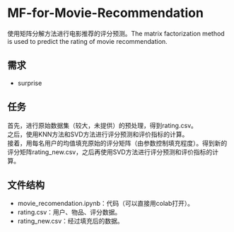 # MF-for-Movie-Recommendation
使用矩阵分解方法进行电影推荐的评分预测。The matrix factorization method is used to predict the rating of movie recommendation.  
## 需求
- surprise
## 任务
首先，进行原始数据集（较大，未提供）的预处理，得到rating.csv。  
之后，使用KNN方法和SVD方法进行评分预测和评价指标的计算。  
接着，用每名用户的均值填充原始的评分矩阵（由参数控制填充程度）。得到新的评分矩阵rating_new.csv，之后再使用SVD方法进行评分预测和评价指标的计算。  
## 文件结构
- movie_recomendation.ipynb：代码（可以直接用colab打开）。   
- rating.csv：用户、物品、评分数据。
- rating_new.csv：经过填充后的数据。  
